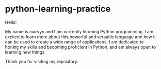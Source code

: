 # python-learning-practice

Hello!

My name is marvyn and I am currently learning Python programming. 
I am excited to learn more about this powerful and versatile language and how it can be used to create a wide range of applications. 
I am dedicated to honing my skills and becoming proficient in Python, and am always open to learning new things.

Thank you for visiting my repository.
